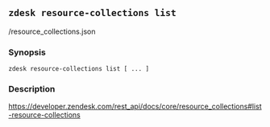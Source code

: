 ## `zdesk resource-collections list`

/resource_collections.json

### Synopsis

    zdesk resource-collections list [ ... ]

### Description

https://developer.zendesk.com/rest_api/docs/core/resource_collections#list-resource-collections

